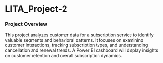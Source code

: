 # LITA_Project-2

### Project Overview

This project analyzes customer data for a subscription service to identify valuable segments and behavioral patterns. It focuses on examining customer interactions, tracking subscription types, and understanding cancellation and renewal trends. A Power BI dashboard will display insights on customer retention and overall subscription dynamics.
